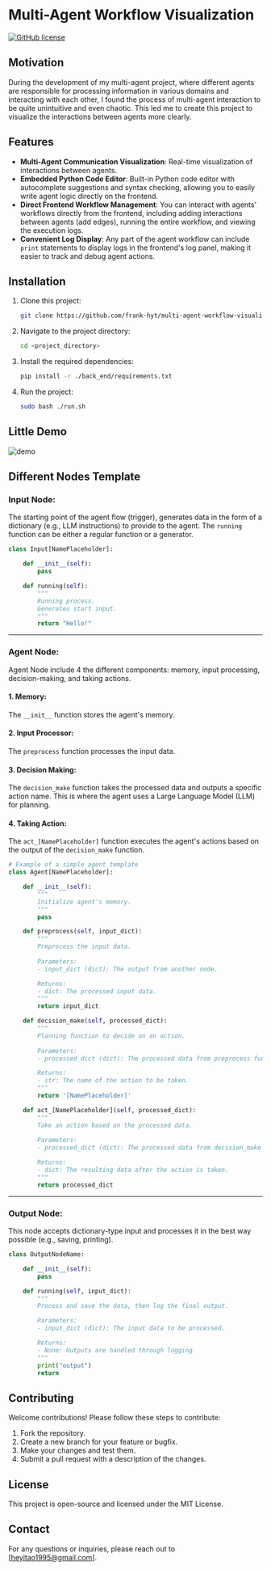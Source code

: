 # Multi-Agent Workflow Visualization

[![GitHub license](https://img.shields.io/github/license/frank-hyt/multi-agent-workflow-visualization?cacheSeconds=3600)](LICENSE)



## Motivation

During the development of my multi-agent project, where different agents are responsible for processing information in various domains and interacting with each other, I found the process of multi-agent interaction to be quite unintuitive and even chaotic. This led me to create this project to visualize the interactions between agents more clearly.


## Features

- **Multi-Agent Communication Visualization**: Real-time visualization of interactions between agents.
- **Embedded Python Code Editor**: Built-in Python code editor with autocomplete suggestions and syntax checking, allowing you to easily write agent logic directly on the frontend.
- **Direct Frontend Workflow Management**: You can interact with agents' workflows directly from the frontend, including adding interactions between agents (add edges), running the entire workflow, and viewing the execution logs.
- **Convenient Log Display**: Any part of the agent workflow can include `print` statements to display logs in the frontend's log panel, making it easier to track and debug agent actions.


## Installation

1. Clone this project:
   ```bash
   git clone https://github.com/frank-hyt/multi-agent-workflow-visualization.git
   ```

2. Navigate to the project directory:
   ```bash
   cd <project_directory>
   ```

3. Install the required dependencies:
   ```bash
   pip install -r ./back_end/requirements.txt
   ```

4. Run the project:
   ```bash
   sudo bash ./run.sh
   ```


## Little Demo

![demo](./material/demo.gif)


## Different Nodes Template

### Input Node:
The starting point of the agent flow (trigger), generates data in the form of a dictionary (e.g., LLM instructions) to provide to the agent. The `running` function can be either a regular function or a generator.

```python
class Input[NamePlaceholder]:

    def __init__(self):
        pass

    def running(self):
        """
        Running process.
        Generates start input.
        """
        return "Hello!"
```

---

### Agent Node:
Agent Node include 4 the different components: memory, input processing, decision-making, and taking actions.

#### 1. **Memory**: 
The `__init__` function stores the agent's memory.

#### 2. **Input Processor**: 
The `preprocess` function processes the input data.

#### 3. **Decision Making**: 
The `decision_make` function takes the processed data and outputs a specific action name. This is where the agent uses a Large Language Model (LLM) for planning.

#### 4. **Taking Action**: 
The `act_[NamePlaceholder]` function executes the agent's actions based on the output of the `decision_make` function.

```python
# Example of a simple agent template
class Agent[NamePlaceholder]:

    def __init__(self):
        """
        Initialize agent's memory.
        """
        pass

    def preprocess(self, input_dict):
        """
        Preprocess the input data.
        
        Parameters:
        - input_dict (dict): The output from another node.

        Returns:
        - dict: The processed input data.
        """
        return input_dict

    def decision_make(self, processed_dict):
        """
        Planning function to decide on an action.
        
        Parameters:
        - processed_dict (dict): The processed data from preprocess function.

        Returns:
        - str: The name of the action to be taken.
        """
        return '[NamePlaceholder]'

    def act_[NamePlaceholder](self, processed_dict):
        """
        Take an action based on the processed data.
        
        Parameters:
        - processed_dict (dict): The processed data from decision_make function.

        Returns:
        - dict: The resulting data after the action is taken.
        """
        return processed_dict
```

---

### Output Node:
This node accepts dictionary-type input and processes it in the best way possible (e.g., saving, printing).

```python
class OutputNodeName:

    def __init__(self):
        pass

    def running(self, input_dict):
        """
        Process and save the data, then log the final output.

        Parameters:
        - input_dict (dict): The input data to be processed.

        Returns:
        - None: Outputs are handled through logging.
        """
        print("output")
        return
```

## Contributing

Welcome contributions! Please follow these steps to contribute:

1. Fork the repository.
2. Create a new branch for your feature or bugfix.
3. Make your changes and test them.
4. Submit a pull request with a description of the changes.


## License

This project is open-source and licensed under the MIT License.

## Contact

For any questions or inquiries, please reach out to [heyitao1995@gmail.com].
